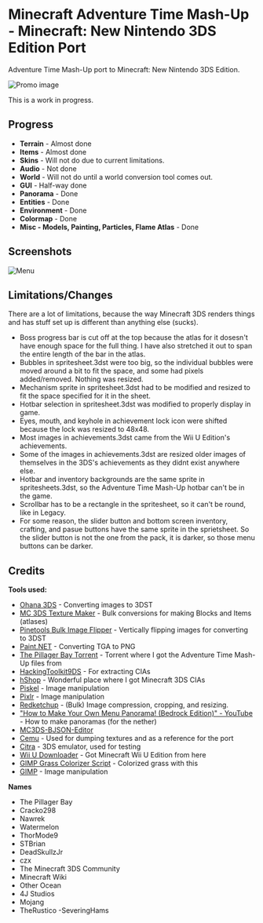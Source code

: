 # Minecraft Adventure Time Mash-Up - Minecraft: New Nintendo 3DS Edition Port
Adventure Time Mash-Up port to Minecraft: New Nintendo 3DS Edition.

![Promo image](https://github.com/susbaconhairman/mc-adventure-time-mash-up-3ds-port/blob/main/images/promo.png?raw=true)

This is a work in progress.

## Progress

- **Terrain** - Almost done
- **Items** - Almost done
- **Skins** - Will not do due to current limitations.
- **Audio** - Not done
- **World** - Will not do until a world conversion tool comes out.
- **GUI** - Half-way done
- **Panorama** - Done
- **Entities** - Done
- **Environment** - Done
- **Colormap** - Done
- **Misc - Models, Painting, Particles, Flame Atlas** - Done

## Screenshots
![Menu](https://github.com/susbaconhairman/mc-adventure-time-mash-up-3ds-port/blob/main/images/menu.png?raw=true)

## Limitations/Changes

There are a lot of limitations, because the way Minecraft 3DS renders things and has stuff set up is different than anything else (sucks).

- Boss progress bar is cut off at the top because the atlas for it dosesn't have enough space for the full thing. I have also stretched it out to span the entire length of the bar in the atlas.
- Bubbles in spritesheet.3dst were too big, so the individual bubbles were moved around a bit to fit the space, and some had pixels added/removed. Nothing was resized.
- Mechanism sprite in spritesheet.3dst had to be modified and resized to fit the space specified for it in the sheet.
- Hotbar selection in spritesheet.3dst was modified to properly display in game.
- Eyes, mouth, and keyhole in achievement lock icon were shifted because the lock was resized to 48x48.
- Most images in achievements.3dst came from the Wii U Edition's achievements.
- Some of the images in achievements.3dst are resized older images of themselves in the 3DS's achievements as they didnt exist anywhere else.
- Hotbar and inventory backgrounds are the same sprite in spritesheets.3dst, so the Adventure Time Mash-Up hotbar can't be in the game.
- Scrollbar has to be a rectangle in the spritesheet, so it can't be round, like in Legacy.
- For some reason, the slider button and bottom screen inventory, crafting, and pasue buttons have the same sprite in the sprietsheet. So the slider button is not the one from the pack, it is darker, so those menu buttons can be darker.

## Credits

**Tools used:**
- [Ohana 3DS](https://gbatemp.net/attachments/ohana3ds-zip.99223/) - Converting images to 3DST
- [MC 3DS Texture Maker](https://github.com/STBrian/MC3DS-Texture-Maker) - Bulk conversions for making Blocks and Items (atlases)
- [Pinetools Bulk Image Flipper](https://pinetools.com/bulk-batch-flip-image) - Vertically flipping images for converting to 3DST
- [Paint.NET](https://www.getpaint.net/) - Converting TGA to PNG
- [The Pillager Bay Torrent](https://archive.org/details/minecraft-marketplace) - Torrent where I got the Adventure Time Mash-Up files from
- [HackingToolkit9DS](https://github.com/Asia81/HackingToolkit9DS) - For extracting CIAs
- [hShop](https://hshop.erista.me) - Wonderful place where I got Minecraft 3DS CIAs
- [Piskel](https://piskelapp.com) - Image manipulation
- [Pixlr](https://pixlr.com/x) - Image manipulation
- [Redketchup](https://redketchup.io) - (Bulk) Image compression, cropping, and resizing.
- ["How to Make Your Own Menu Panorama! (Bedrock Edition)" - YouTube](https://www.youtube.com/watch?v=fOLRL8HNHuA) - How to make panoramas (for the nether)
- [MC3DS-BJSON-Editor](https://github.com/STBrian/MC3DS-BJSON-Editor)
- [Cemu](https://cemu.info/) - Used for dumping textures and as a reference for the port
- [Citra](https://github.com/PabloMK7/citra) - 3DS emulator, used for testing
- [Wii U Downloader](https://github.com/Xpl0itU/WiiUDownloader) - Got Minecraft Wii U Edition from here
- [GIMP Grass Colorizer Script](https://github.com/mc-3ds-team/GIMP-Grass-Colorizer-Script) - Colorized grass with this
- [GIMP](https://www.gimp.org/) - Image manipulation

**Names**
- The Pillager Bay
- Cracko298
- Nawrek
- Watermelon
- ThorMode9
- STBrian
- DeadSkullzJr
- czx
- The Minecraft 3DS Community
- Minecraft Wiki
- Other Ocean
- 4J Studios
- Mojang
- TheRustico
-SeveringHams
